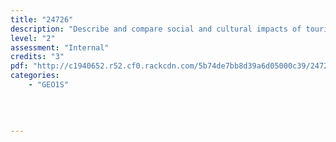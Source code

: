 ```yaml
---
title: "24726"
description: "Describe and compare social and cultural impacts of tourism"
level: "2"
assessment: "Internal"
credits: "3"
pdf: "http://c1940652.r52.cf0.rackcdn.com/5b74de7bb8d39a6d05000c39/24726.pdf"
categories:
    - "GEO1S"
    
    
    
    
---
```

